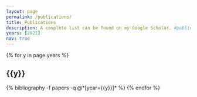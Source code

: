 ```yaml
---
layout: page
permalink: /publications/
title: Publications
description: A complete list can be found on my Google Scholar. #publications in reversed chronological order.
years: [2021]
nav: true
---
```


<div class="publications">

{% for y in page.years %}
  <h2 class="year">{{y}}</h2>
  {% bibliography -f papers -q @*[year={{y}}]* %}
{% endfor %}

</div>
